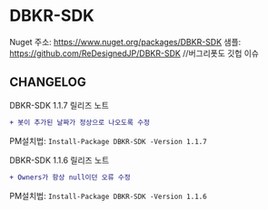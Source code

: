 # DBKR-SDK
Nuget 주소: https://www.nuget.org/packages/DBKR-SDK
샘플: https://github.com/ReDesignedJP/DBKR-SDK //버그리폿도 깃헙 이슈
## CHANGELOG

DBKR-SDK 1.1.7 릴리즈 노트
```diff
+ 봇이 추가된 날짜가 정상으로 나오도록 수정
```
PM설치법: ``Install-Package DBKR-SDK -Version 1.1.7``

DBKR-SDK 1.1.6 릴리즈 노트
```diff
+ Owners가 항상 null이던 오류 수정
```
PM설치법: ``Install-Package DBKR-SDK -Version 1.1.6``

